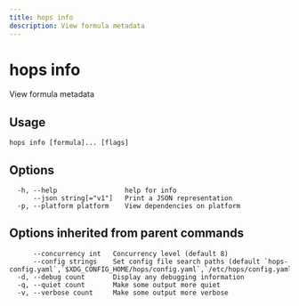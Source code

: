 ```yaml
---
title: hops info
description: View formula metadata
---
```


<!--
This documentation is auto generated by a script.
Please do not edit this file directly.
-->

<!-- markdownlint-disable-next-line single-title -->
# hops info

View formula metadata

## Usage

```plaintext
hops info [formula]... [flags]
```

## Options

```plaintext
  -h, --help                 help for info
      --json string[="v1"]   Print a JSON representation
  -p, --platform platform    View dependencies on platform
```

## Options inherited from parent commands

```plaintext
      --concurrency int   Concurrency level (default 8)
      --config strings    Set config file search paths (default `hops-config.yaml`,`$XDG_CONFIG_HOME/hops/config.yaml`,`/etc/hops/config.yaml`)
  -d, --debug count       Display any debugging information
  -q, --quiet count       Make some output more quiet
  -v, --verbose count     Make some output more verbose
```
